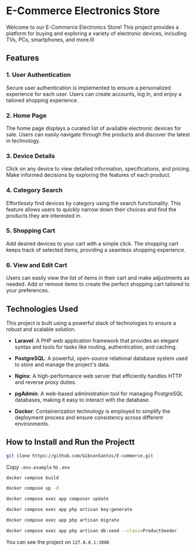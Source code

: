 # E-Commerce Electronics Store
Welcome to our E-Commerce Electronics Store! This project provides a platform for buying and exploring a variety of electronic devices, including TVs, PCs, smartphones, and more.lll

## Features

### 1. User Authentication

Secure user authentication is implemented to ensure a personalized experience for each user. Users can create accounts, log in, and enjoy a tailored shopping experience.

### 2. Home Page

The home page displays a curated list of available electronic devices for sale. Users can easily navigate through the products and discover the latest in technology.

### 3. Device Details

Click on any device to view detailed information, specifications, and pricing. Make informed decisions by exploring the features of each product.

### 4. Category Search

Effortlessly find devices by category using the search functionality. This feature allows users to quickly narrow down their choices and find the products they are interested in.

### 5. Shopping Cart

Add desired devices to your cart with a simple click. The shopping cart keeps track of selected items, providing a seamless shopping experience.

### 6. View and Edit Cart

Users can easily view the list of items in their cart and make adjustments as needed. Add or remove items to create the perfect shopping cart tailored to your preferences.

## Technologies Used

This project is built using a powerful stack of technologies to ensure a robust and scalable solution.

- **Laravel**: A PHP web application framework that provides an elegant syntax and tools for tasks like routing, authentication, and caching.

- **PostgreSQL**: A powerful, open-source relational database system used to store and manage the project's data.

- **Nginx**: A high-performance web server that efficiently handles HTTP and reverse proxy duties.

- **pgAdmin**: A web-based administration tool for managing PostgreSQL databases, making it easy to interact with the database.

- **Docker**: Containerization technology is employed to simplify the deployment process and ensure consistency across different environments.

## How to Install and Run the Projectt

```bash
git clone https://github.com/GibsonSantos/E-commerce.git
```

 Copy ```.env.example``` to ```.env```
 
```bash
docker compose build
```
```bash
docker compose up -d
```
```bash
docker compose exec app composer update
```
```bash
docker compose exec app php artisan key:generate
```
```bash
docker compose exec app php artisan migrate
```
```bash
docker compose exec app php artisan db:seed --class=ProductSeeder
```
 You can see the project on ```127.0.0.1:3000```

